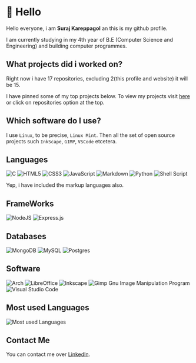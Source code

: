 # 👋 Hello

Hello everyone, i am **Suraj Kareppagol** an this is my github profile.

I am currently studying in my 4th year of B.E (Computer Science and Engineering) and building computer programmes.

## What projects did i worked on?

Right now i have 17 repositories, excluding 2(this profile and website) it will be 15.

I have pinned some of my top projects below. To view my projects visit [here](https://surajkareppagol.github.io) or click on repositories option at the top.

## Which software do I use?

I use `Linux`, to be precise, `Linux Mint`. Then all the set of open source projects such `InkScape`, `GIMP`, `VSCode` etcetera.

## Languages

![C](https://img.shields.io/badge/c-%2300599C.svg?style=for-the-badge&logo=c&logoColor=white)
![HTML5](https://img.shields.io/badge/html5-%23E34F26.svg?style=for-the-badge&logo=html5&logoColor=white)
![CSS3](https://img.shields.io/badge/css3-%231572B6.svg?style=for-the-badge&logo=css3&logoColor=white)
![JavaScript](https://img.shields.io/badge/javascript-%23323330.svg?style=for-the-badge&logo=javascript&logoColor=%23F7DF1E)
![Markdown](https://img.shields.io/badge/markdown-%23000000.svg?style=for-the-badge&logo=markdown&logoColor=white)
![Python](https://img.shields.io/badge/python-3670A0?style=for-the-badge&logo=python&logoColor=ffdd54)
![Shell Script](https://img.shields.io/badge/shell_script-%23121011.svg?style=for-the-badge&logo=gnu-bash&logoColor=white)

Yep, i have included the markup languages also.

## FrameWorks

![NodeJS](https://img.shields.io/badge/node.js-6DA55F?style=for-the-badge&logo=node.js&logoColor=white)
![Express.js](https://img.shields.io/badge/express.js-%23404d59.svg?style=for-the-badge&logo=express&logoColor=%2361DAFB)

## Databases

![MongoDB](https://img.shields.io/badge/MongoDB-%234ea94b.svg?style=for-the-badge&logo=mongodb&logoColor=white)
![MySQL](https://img.shields.io/badge/mysql-%2300f.svg?style=for-the-badge&logo=mysql&logoColor=white)
![Postgres](https://img.shields.io/badge/postgres-%23316192.svg?style=for-the-badge&logo=postgresql&logoColor=white)

## Software

![Arch](https://img.shields.io/badge/Arch%20Linux-1793D1?logo=arch-linux&logoColor=fff&style=for-the-badge)
![LibreOffice](https://img.shields.io/badge/LibreOffice-%2318A303?style=for-the-badge&logo=LibreOffice&logoColor=white)
![Inkscape](https://img.shields.io/badge/Inkscape-e0e0e0?style=for-the-badge&logo=inkscape&logoColor=080A13)
![Gimp Gnu Image Manipulation Program](https://img.shields.io/badge/Gimp-657D8B?style=for-the-badge&logo=gimp&logoColor=FFFFFF)
![Visual Studio Code](https://img.shields.io/badge/Visual%20Studio%20Code-0078d7.svg?style=for-the-badge&logo=visual-studio-code&logoColor=white)

## Most used Languages

![Most used Languages](https://github-readme-stats.vercel.app/api/top-langs/?username=surajkareppagol&layout=compact&show_icons=true&theme=gruvbox&hide_border=true)

## Contact Me

You can contact me over [LinkedIn](https://www.linkedin.com/in/suraj-kareppagol-28ab8728b/).
